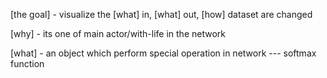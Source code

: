 [the goal]
\- visualize the [what] in, [what] out, [how] dataset are changed

[why]
\- its one of main actor/with-life in the network

[what]
\- an object which perform special operation in network 
\--- softmax function
